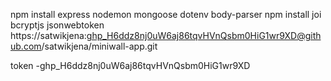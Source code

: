 npm install express nodemon mongoose dotenv body-parser
npm install joi bcryptjs jsonwebtoken
https://satwikjena: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@github.com/satwikjena/miniwall-app.git

token -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